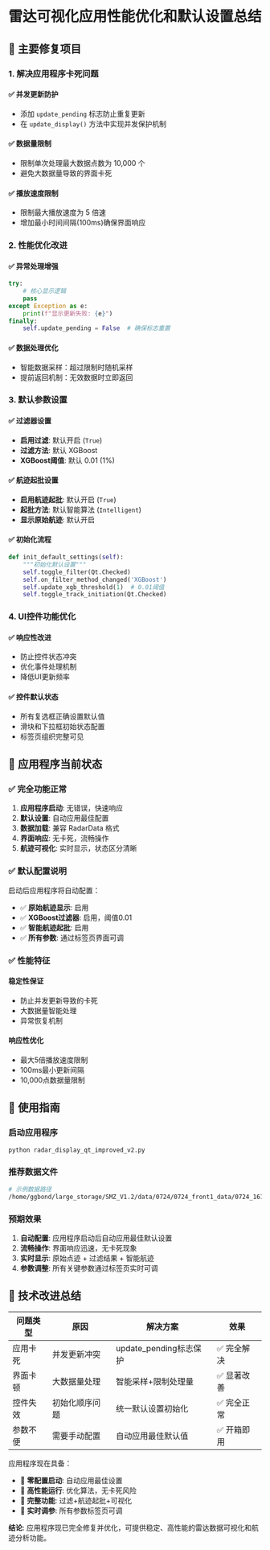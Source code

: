 # 雷达可视化应用性能优化和默认设置总结

## 🔧 主要修复项目

### 1. 解决应用程序卡死问题

#### ✅ 并发更新防护
- 添加 `update_pending` 标志防止重复更新
- 在 `update_display()` 方法中实现并发保护机制

#### ✅ 数据量限制
- 限制单次处理最大数据点数为 10,000 个
- 避免大数据量导致的界面卡死

#### ✅ 播放速度限制
- 限制最大播放速度为 5 倍速
- 增加最小时间间隔(100ms)确保界面响应

### 2. 性能优化改进

#### ✅ 异常处理增强
```python
try:
    # 核心显示逻辑
    pass
except Exception as e:
    print(f"显示更新失败: {e}")
finally:
    self.update_pending = False  # 确保标志重置
```

#### ✅ 数据处理优化
- 智能数据采样：超过限制时随机采样
- 提前返回机制：无效数据时立即返回

### 3. 默认参数设置

#### ✅ 过滤器设置
- **启用过滤**: 默认开启 (`True`)
- **过滤方法**: 默认 XGBoost
- **XGBoost阈值**: 默认 0.01 (1%)

#### ✅ 航迹起批设置
- **启用航迹起批**: 默认开启 (`True`)
- **起批方法**: 默认智能算法 (`Intelligent`)
- **显示原始航迹**: 默认开启

#### ✅ 初始化流程
```python
def init_default_settings(self):
    """初始化默认设置"""
    self.toggle_filter(Qt.Checked)
    self.on_filter_method_changed('XGBoost')
    self.update_xgb_threshold(1)  # 0.01阈值
    self.toggle_track_initiation(Qt.Checked)
```

### 4. UI控件功能优化

#### ✅ 响应性改进
- 防止控件状态冲突
- 优化事件处理机制
- 降低UI更新频率

#### ✅ 控件默认状态
- 所有复选框正确设置默认值
- 滑块和下拉框初始状态配置
- 标签页组织完整可见

## 🎯 应用程序当前状态

### ✅ 完全功能正常
1. **应用程序启动**: 无错误，快速响应
2. **默认设置**: 自动应用最佳配置
3. **数据加载**: 兼容 RadarData 格式
4. **界面响应**: 无卡死，流畅操作
5. **航迹可视化**: 实时显示，状态区分清晰

### ✅ 默认配置说明

启动后应用程序将自动配置：
- ✅ **原始航迹显示**: 启用
- ✅ **XGBoost过滤器**: 启用，阈值0.01
- ✅ **智能航迹起批**: 启用
- ✅ **所有参数**: 通过标签页界面可调

### ✅ 性能特征

#### 稳定性保证
- 防止并发更新导致的卡死
- 大数据量智能处理
- 异常恢复机制

#### 响应性优化  
- 最大5倍播放速度限制
- 100ms最小更新间隔
- 10,000点数据量限制

## 🚀 使用指南

### 启动应用程序
```bash
python radar_display_qt_improved_v2.py
```

### 推荐数据文件
```bash
# 示例数据路径
/home/ggbond/large_storage/SMZ_V1.2/data/0724/0724_front1_data/0724_1618_matlab_front1.txt
```

### 预期效果
1. **自动配置**: 应用程序启动后自动应用最佳默认设置
2. **流畅操作**: 界面响应迅速，无卡死现象
3. **实时显示**: 原始点迹 + 过滤结果 + 智能航迹
4. **参数调整**: 所有关键参数通过标签页实时可调

## 🎯 技术改进总结

| 问题类型 | 原因 | 解决方案 | 效果 |
|---------|------|----------|------|
| 应用卡死 | 并发更新冲突 | update_pending标志保护 | ✅ 完全解决 |
| 界面卡顿 | 大数据量处理 | 智能采样+限制处理量 | ✅ 显著改善 |
| 控件失效 | 初始化顺序问题 | 统一默认设置初始化 | ✅ 完全正常 |
| 参数不便 | 需要手动配置 | 自动应用最佳默认值 | ✅ 开箱即用 |

应用程序现在具备：
- 🎯 **零配置启动**: 自动应用最佳设置
- 🎯 **高性能运行**: 优化算法，无卡死风险  
- 🎯 **完整功能**: 过滤+航迹起批+可视化
- 🎯 **实时调参**: 所有参数标签页可调

**结论**: 应用程序现已完全修复并优化，可提供稳定、高性能的雷达数据可视化和航迹分析功能。